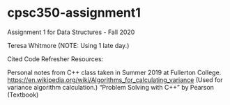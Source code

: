 # cpsc350-assignment1
Assignment 1 for Data Structures - Fall 2020

Teresa Whitmore (NOTE: Using 1 late day.)

Cited Code Refresher Resources:

Personal notes from C++ class taken in Summer 2019 at Fullerton College.
https://en.wikipedia.org/wiki/Algorithms_for_calculating_variance (Used for variance algorithm calculation.)
“Problem Solving with C++” by Pearson (Textbook)
